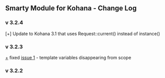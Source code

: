## Smarty Module for Kohana - Change Log

### v 3.2.4
[+] Update to Kohana 3.1 that uses Request::current() instead of instance()

### v 3.2.3
[+](http://github.com/MrAnchovy/kohana-module-smarty/commit/e14074b8449520f79e767811ed924f3c6937e8b1)
fixed [issue 1](http://github.com/MrAnchovy/kohana-module-smarty/issues#issue/1) - template variables disappearing from scope


### v 3.2.2
